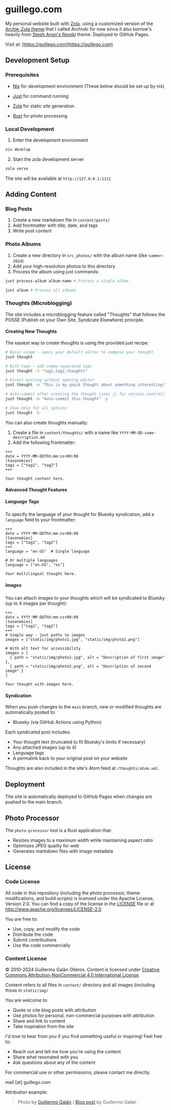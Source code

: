 # guillego.com
My personal website built with [Zola](https://www.getzola.org/), using a customized version of the [Archie-Zola theme](https://github.com/XXXMrG/archie-zola) that I called Archioki for now since it also borrow's heavily from [Steph Ango's flexoki](https://stephango.com/flexoki) theme. Deployed to GitHub Pages.

Visit at: [https://guillego.com](https://guillego.com)

## Development Setup

### Prerequisites
- [Nix](https://nixos.org/) for development environment
(These below should be set up by nix)

- [Just](https://github.com/casey/just) for command running
- [Zola](https://www.getzola.org/) for static site generation
- [Rust](https://www.rust-lang.org/) for photo processing

### Local Development
1. Enter the development environment
```bash
nix develop
```
2. Start the zola development server
```bash
zola serve
```
The site will be available at `http://127.0.0.1:1111`

## Adding Content
### Blog Posts
1. Create a new markdown file in `content/posts/`
2. Add frontmatter with title, date, and tags
3. Write post content

### Photo Albums
1. Create a new directory in `src_photos/` with the album name (like `summer-2024`)
2. Add your high-resolution photos to this directory
3. Process the album using just commands:
```bash
just process-album album-name # Process a single album
```

```bash
just album # Process all albums
```

### Thoughts (Microblogging)
The site includes a microblogging feature called "Thoughts" that follows the POSSE (Publish on your Own Site, Syndicate Elsewhere) principle.

#### Creating New Thoughts
The easiest way to create thoughts is using the provided just recipe:
```bash
# Basic usage - opens your default editor to compose your thought
just thought

# With tags - add comma-separated tags
just thought -t "tag1,tag2,thoughts"

# Direct posting without opening editor
just thought -m "This is my quick thought about something interesting!"

# Auto-commit after creating the thought (uses jj for version control)
just thought -m "Auto-commit this thought" -y

# Show help for all options
just thought -h
```

You can also create thoughts manually:
1. Create a file in `content/thoughts/` with a name like `YYYY-MM-DD-some-description.md`
2. Add the following frontmatter:
```
+++
date = YYYY-MM-DDThh:mm:ss+00:00
[taxonomies]
tags = ["tag1", "tag2"]
+++

Your thought content here.
```

#### Advanced Thought Features

##### Language Tags
To specify the language of your thought for Bluesky syndication, add a `language` field to your frontmatter:

```
+++
date = YYYY-MM-DDThh:mm:ss+00:00
[taxonomies]
tags = ["tag1", "tag2"]
+++
language = "en-US"  # Single language

# Or multiple languages
language = ["en-US", "es"]

Your multilingual thought here.
```

##### Images
You can attach images to your thoughts which will be syndicated to Bluesky (up to 4 images per thought):

```
+++
date = YYYY-MM-DDThh:mm:ss+00:00
[taxonomies]
tags = ["tag1", "tag2"]
+++
# Simple way - just paths to images
images = ["static/img/photo1.jpg", "static/img/photo2.png"]

# With alt text for accessibility
images = [
  { path = "static/img/photo1.jpg", alt = "Description of first image" },
  { path = "static/img/photo2.png", alt = "Description of second image" }
]

Your thought with images here.
```

#### Syndication
When you push changes to the `main` branch, new or modified thoughts are automatically posted to:
- Bluesky (via GitHub Actions using Python)

Each syndicated post includes:
- Your thought text (truncated to fit Bluesky's limits if necessary)
- Any attached images (up to 4)
- Language tags
- A permalink back to your original post on your website

Thoughts are also included in the site's Atom feed at `/thoughts/atom.xml`.

## Deployment
The site is automatically deployed to GitHub Pages when changes are pushed to the main branch.


## Photo Processor

The `photo-processor` tool is a Rust application that:
- Resizes images to a maximum width while maintaining aspect ratio
- Optimizes JPEG quality for web
- Generates markdown files with image metadata


## License

### Code License
All code in this repository (including the photo processor, theme modifications, and build scripts) is licensed under the Apache License, Version 2.0. You can find a copy of the license in the [LICENSE](LICENSE) file or at http://www.apache.org/licenses/LICENSE-2.0

You are free to:
- Use, copy, and modify the code
- Distribute the code
- Submit contributions
- Use the code commercially

### Content License
© 2010-2024 Guillermo Galán Olleros. 
Content is licensed under [Creative Commons Attribution-NonCommercial 4.0 International License](https://creativecommons.org/licenses/by-nc/4.0/).

Content refers to all files in  `content/` directory and all images (including those in `static/img/`

You are welcome to:
- Quote or cite blog posts with attribution
- Use photos for personal, non-commercial purposes with attribution
- Share and link to content
- Take inspiration from the site

I'd love to hear from you if you find something useful or inspiring! Feel free to:
- Reach out and tell me how you're using the content
- Share what resonated with you
- Ask questions about any of the content

For commercial use or other permissions, please contact me directly.

mail [at] guillego.com

Attribution example:
> Photo by [Guillermo Galán](https://guillego.com) / [Blog post](https://guillego.com/posts/example) by Guillermo Galán
